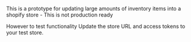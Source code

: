 This is a prototype for updating large amounts of inventory items into a shopify store - 
This is not production ready

However to test functionality
Update the store URL and access tokens to your test store. 
